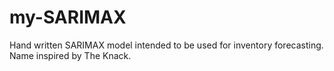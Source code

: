 # my-SARIMAX
Hand written SARIMAX model intended to be used for inventory forecasting. Name inspired by The Knack.
